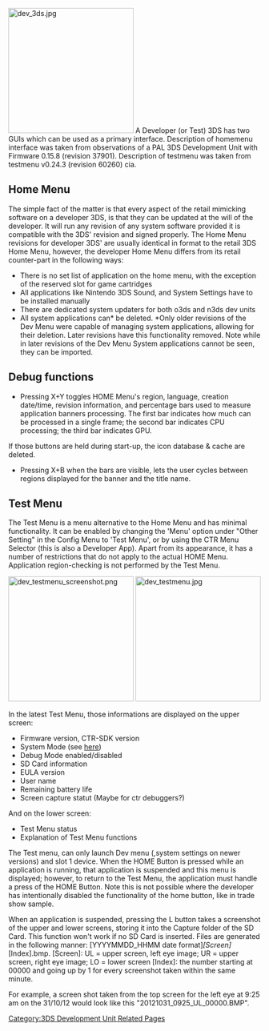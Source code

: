 <img src="dev_3ds.jpg" title="dev_3ds.jpg" width="250"
alt="dev_3ds.jpg" /> A Developer (or Test) 3DS has two GUIs which can be
used as a primary interface. Description of homemenu interface was taken
from observations of a PAL 3DS Development Unit with Firmware 0.15.8
(revision 37901). Description of testmenu was taken from testmenu
v0.24.3 (revision 60260) cia.

## Home Menu

The simple fact of the matter is that every aspect of the retail
mimicking software on a developer 3DS, is that they can be updated at
the will of the developer. It will run any revision of any system
software provided it is compatible with the 3DS' revision and signed
properly. The Home Menu revisions for developer 3DS' are usually
identical in format to the retail 3DS Home Menu, however, the developer
Home Menu differs from its retail counter-part in the following ways:

- There is no set list of application on the home menu, with the
  exception of the reserved slot for game cartridges
- All applications like Nintendo 3DS Sound, and System Settings have to
  be installed manually
- There are dedicated system updaters for both o3ds and n3ds dev units
- All system applications can\* be deleted. \*Only older revisions of
  the Dev Menu were capable of managing system applications, allowing
  for their deletion. Later revisions have this functionality removed.
  Note while in later revisions of the Dev Menu System applications
  cannot be seen, they can be imported.

## Debug functions

- Pressing X+Y toggles HOME Menu's region, language, creation date/time,
  revision information, and percentage bars used to measure application
  banners processing. The first bar indicates how much can be processed
  in a single frame; the second bar indicates CPU processing; the third
  bar indicates GPU.

If those buttons are held during start-up, the icon database & cache are
deleted.

- Pressing X+B when the bars are visible, lets the user cycles between
  regions displayed for the banner and the title name.

## Test Menu

The Test Menu is a menu alternative to the Home Menu and has minimal
functionality. It can be enabled by changing the 'Menu' option under
"Other Setting" in the Config Menu to 'Test Menu', or by using the CTR
Menu Selector (this is also a Developer App). Apart from its appearance,
it has a number of restrictions that do not apply to the actual HOME
Menu. Application region-checking is not performed by the Test Menu.

<img src="dev_testmenu_screenshot.png"
title="dev_testmenu_screenshot.png" width="250"
alt="dev_testmenu_screenshot.png" />
<img src="dev_testmenu.jpg" title="dev_testmenu.jpg" width="250"
alt="dev_testmenu.jpg" />

In the latest Test Menu, those informations are displayed on the upper
screen:

- Firmware version, CTR-SDK version
- System Mode (see
  [here](3DS_Development_Unit_Software#Config "wikilink"))
- Debug Mode enabled/disabled
- SD Card information
- EULA version
- User name
- Remaining battery life
- Screen capture statut (Maybe for ctr debuggers?)

And on the lower screen:

- Test Menu status
- Explanation of Test Menu functions

The Test menu, can only launch Dev menu (,system settings on newer
versions) and slot 1 device. When the HOME Button is pressed while an
application is running, that application is suspended and this menu is
displayed; however, to return to the Test Menu, the application must
handle a press of the HOME Button. Note this is not possible where the
developer has intentionally disabled the functionality of the home
button, like in trade show sample.

When an application is suspended, pressing the L button takes a
screenshot of the upper and lower screens, storing it into the Capture
folder of the SD Card. This function won't work if no SD Card is
inserted. Files are generated in the following manner: \[YYYYMMDD_HHMM
date format\]_\[Screen\]_\[Index\].bmp. \[Screen\]: UL = upper screen,
left eye image; UR = upper screen, right eye image; LO = lower screen
\[Index\]: the number starting at 00000 and going up by 1 for every
screenshot taken within the same minute.

For example, a screen shot taken from the top screen for the left eye at
9:25 am on the 31/10/12 would look like this
"20121031_0925_UL_00000.BMP".

[Category:3DS Development Unit Related
Pages](Category:3DS_Development_Unit_Related_Pages "wikilink")